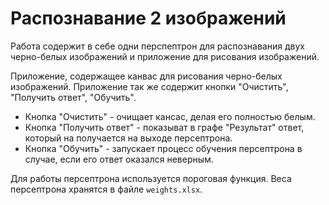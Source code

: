 # Распознавание 2 изображений

Работа содержит в себе одни перспептрон для распознавания двух черно-белых изображений и приложение для рисования изображений.

Приложение, содержащее канвас для рисования черно-белых изображений.
Приложение так же содержит кнопки "Очистить", "Получить ответ", "Обучить".
- Кнопка "Очистить" - очищает кансас, делая его полностью белым.
- Кнопка "Получить ответ" - показыват в графе "Результат" ответ, который на получается на выходе персептрона.
- Кнопка "Обучить" - запускает процесс обучения персептрона в случае, если его ответ оказался неверным.

Для работы персептрона используется пороговая функция.
Веса персептрона хранятся в файле `weights.xlsx`.